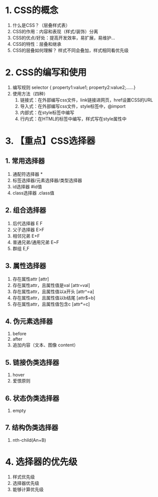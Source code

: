 # 1. CSS的概念
1. 什么是CSS？（层叠样式表）
2. CSS的作用：内容和表现（样式/装饰）分离
3. CSS的优点/好处：提高开发效率，易扩展，易维护...
4. CSS的特性：层叠和继承
5. CSS的层叠如何理解？ 样式不同会叠加，样式相同看优先级

# 2. CSS的编写和使用
1. 编写规则 selector { property1:value1; property2:value2;……}
2. 使用方法（四种）
	1. 链接式：在外部编写css文件，link链接进网页，href设置CSS的URL
	2. 导入式：在外部编写css文件，style标签中，@import
	3. 内部式：在style标签中编写
	4. 行内式：在HTML的标签中编写，样式写在style属性中

# 3. 【重点】CSS选择器
## 1. 常用选择器
1. 通配符选择器 * 
2. 标签选择器/元素选择器/类型选择器
3. id选择器  #id值
4. class选择器  .class值
## 2. 组合选择器
1. 后代选择器  E F
2. 父子选择器  E>F
3. 相邻兄弟    E+F
4. 普通兄弟/通用兄弟 E~F
5. 群组 E,F
## 3. 属性选择器
1. 存在属性attr   [attr]
2. 存在属性attr，且属性值是val  [attr=val]
3. 存在属性attr，且属性值以a开头  [attr^=a]
4. 存在属性attr，且属性值以b结尾  [attr$=b]
5. 存在属性attr，且属性值包含c    [attr*=c]
## 4. 伪元素选择器
1. before
2. after
3. 追加内容（文本、图像 content）
## 5. 链接伪类选择器
1. hover
2. 爱恨原则
## 6. 状态伪类选择器
1. empty
## 7. 结构伪类选择器
1. nth-child(An+B)

# 4. 选择器的优先级
1. 样式优先级
2. 选择器优先级
3. 能够计算优先级